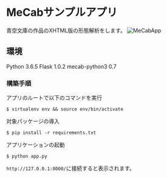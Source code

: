 # MeCabサンプルアプリ
青空文庫の作品のXHTML版の形態解析をします。
![MeCabApp](https://raw.githubusercontent.com/urchin-hat/my_trash_apps/master/images/MeCabApp.gif)

## 環境
Python 3.6.5
Flask          1.0.2
mecab-python3  0.7

### 構築手順

アプリのルートで以下のコマンドを実行
```shell
$ virtualenv env && source env/bin/activate
```

対象パッケージの導入
```shell
$ pip install -r requirements.txt
```

アプリケーションの起動
```shell
$ python app.py
```

`http://127.0.0.1:8000/`に接続すると表示されます。
